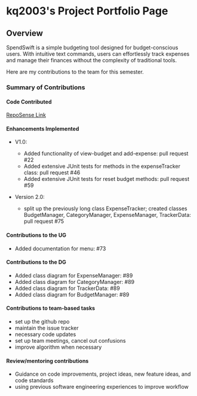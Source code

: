 # kq2003's Project Portfolio Page

## Overview
SpendSwift is a simple budgeting tool designed for budget-conscious users. With intuitive text commands, users can effortlessly track expenses and manage their finances without the complexity of traditional tools.


Here are my contributions to the team for this semester.
### Summary of Contributions
#### Code Contributed
[RepoSense Link](https://nus-cs2113-ay2425s1.github.io/tp-dashboard/?search=kq2003&sort=groupTitle&sortWithin=title&timeframe=commit&mergegroup=&groupSelect=groupByRepos&breakdown=true&checkedFileTypes=docs~functional-code~test-code~other&since=2024-09-20&tabOpen=false)

#### Enhancements Implemented
- V1.0: 
  - Added functionality of view-budget and add-expense: pull request #22
  - Added extensive JUnit tests for methods in the expenseTracker class: pull request #46
  - Added extensive JUnit tests for reset budget methods: pull request #59

- Version 2.0:
  - split up the previously long class ExpenseTracker; created classes BudgetManager, CategoryManager, ExpenseManager, TrackerData: pull request #75

#### Contributions to the UG
- Added documentation for menu: #73

#### Contributions to the DG
- Added class diagram for ExpenseManager: #89
- Added class diagram for CategoryManager: #89
- Added class diagram for TrackerData: #89
- Added class diagram for BudgetManager: #89

#### Contributions to team-based tasks
- set up the github repo
- maintain the issue tracker
- necessary code updates
- set up team meetings, cancel out confusions
- improve algorithm when necessary

#### Review/mentoring contributions
- Guidance on code improvements, project ideas, new feature ideas, and code standards
- using previous software engineering experiences to improve workflow